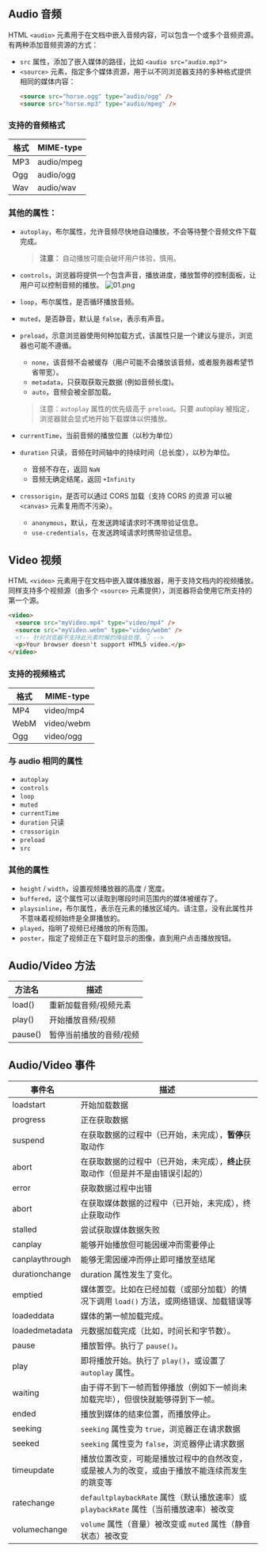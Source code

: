 ## Audio 音频

HTML `<audio>` 元素用于在文档中嵌入音频内容，可以包含一个或多个音频资源。有两种添加音频资源的方式：

- `src` 属性，添加了嵌入媒体的路径，比如 `<audio src="audio.mp3">`
- `<source>` 元素，指定多个媒体资源，用于以不同浏览器支持的多种格式提供相同的媒体内容：
  ```html
  <source src="horse.ogg" type="audio/ogg" />
  <source src="horse.mp3" type="audio/mpeg" />
  ```

### 支持的音频格式

| 格式 | MIME-type  |
| ---- | ---------- |
| MP3  | audio/mpeg |
| Ogg  | audio/ogg  |
| Wav  | audio/wav  |

### 其他的属性：

- `autoplay`，布尔属性，允许音频尽快地自动播放，不会等待整个音频文件下载完成。
  > **注意：** 自动播放可能会破坏用户体验，慎用。
- `controls`，浏览器将提供一个包含声音，播放进度，播放暂停的控制面板，让用户可以控制音频的播放。
  ![01.png](https://p1-juejin.byteimg.com/tos-cn-i-k3u1fbpfcp/feb3c483054e4c87a7b4bca9e6f8745e~tplv-k3u1fbpfcp-watermark.image)
- `loop`，布尔属性，是否循环播放音频。
- `muted`，是否静音，默认是 `false`，表示有声音。
- `preload`，示意浏览器使用何种加载方式，该属性只是一个建议与提示，浏览器也可能不遵循。

  - `none`，该音频不会被缓存（用户可能不会播放该音频，或者服务器希望节省带宽）。
  - `metadata`，只获取获取元数据 (例如音频长度)。
  - `auto`，音频会被全部加载。

  > 注意：`autoplay` 属性的优先级高于 `preload`。只要 autoplay 被指定，浏览器就会显式地开始下载媒体以供播放。

- `currentTime`，当前音频的播放位置（以秒为单位）
- `duration` 只读，音频在时间轴中的持续时间（总长度），以秒为单位。
  - 音频不存在，返回 `NaN`
  - 音频无确定结尾，返回 `+Infinity`
- `crossorigin`，是否可以通过 CORS 加载（支持 CORS 的资源 可以被 `<canvas>` 元素复用而不污染）。
  - `anonymous`，默认，在发送跨域请求时不携带验证信息。
  - `use-credentials`，在发送跨域请求时携带验证信息。

## Video 视频

HTML `<video>` 元素用于在文档中嵌入媒体播放器，用于支持文档内的视频播放。同样支持多个视频源（由多个 `<source>` 元素提供），浏览器将会使用它所支持的第一个源。

```html
<video>
  <source src="myVideo.mp4" type="video/mp4" />
  <source src="myVideo.webm" type="video/webm" />
  <!-- 针对浏览器不支持此元素时候的降级处理。👇 -->
  <p>Your browser doesn't support HTML5 video.</p>
</video>
```

### 支持的视频格式

| 格式 | MIME-type  |
| ---- | ---------- |
| MP4  | video/mp4  |
| WebM | video/webm |
| Ogg  | video/ogg  |

### 与 audio 相同的属性

- `autoplay`
- `controls`
- `loop`
- `muted`
- `currentTime`
- `duration` 只读
- `crossorigin`
- `preload`
- `src`

### 其他的属性

- `height` / `width`，设置视频播放器的高度 / 宽度。
- `buffered`，这个属性可以读取到哪段时间范围内的媒体被缓存了。
- `playsinline`，布尔属性，表示在元素的播放区域内。请注意，没有此属性并不意味着视频始终是全屏播放的。
- `played`，指明了视频已经播放的所有范围。
- `poster`，指定了视频正在下载时显示的图像，直到用户点击播放按钮。

## Audio/Video 方法

| 方法名  | 描述                    |
| ------- | ----------------------- |
| load()  | 重新加载音频/视频元素   |
| play()  | 开始播放音频/视频       |
| pause() | 暂停当前播放的音频/视频 |

## Audio/Video 事件

| 事件名         | 描述                                                                                         |
| -------------- | -------------------------------------------------------------------------------------------- |
| loadstart      | 开始加载数据                                                                                 |
| progress       | 正在获取数据                                                                                 |
| suspend        | 在获取数据的过程中（已开始，未完成），**暂停**获取动作                                       |
| abort          | 在获取数据的过程中（已开始，未完成），**终止**获取动作（但是并不是由错误引起的）             |
| error          | 获取数据过程中出错                                                                           |
| abort          | 在获取媒体数据的过程中（已开始，未完成），终止获取动作                                       |
| stalled        | 尝试获取媒体数据失败                                                                         |
| canplay        | 能够开始播放但可能因缓冲而需要停止                                                           |
| canplaythrough | 能够无需因缓冲而停止即可播放至结尾                                                           |
| durationchange | duration 属性发生了变化。                                                                    |
| emptied        | 媒体置空。比如在已经加载（或部分加载）的情况下调用 `load()` 方法，或网络错误、加载错误等     |
| loadeddata     | 媒体的第一帧加载完成。                                                                       |
| loadedmetadata | 元数据加载完成（比如，时间长和字节数）。                                                     |
| pause          | 播放暂停。执行了 `pause()`。                                                                 |
| play           | 即将播放开始。执行了 `play()`，或设置了 `autoplay` 属性。                                    |
| waiting        | 由于得不到下一帧而暂停播放（例如下一帧尚未加载完毕），但很快就能够得到下一帧。               |
| ended          | 播放到媒体的结束位置，而播放停止。                                                           |
| seeking        | `seeking` 属性变为 `true`，浏览器正在请求数据                                                |
| seeked         | `seeking` 属性变为 `false`，浏览器停止请求数据                                               |
| timeupdate     | 播放位置改变，可能是播放过程中的自然改变，或是被人为的改变，或由于播放不能连续而发生的跳变等 |
| ratechange     | `defaultplaybackRate` 属性（默认播放速率）或 `playbackRate` 属性（当前播放速率）被改变       |
| volumechange   | `volume` 属性（音量）被改变或 `muted` 属性（静音状态）被改变                                 |
